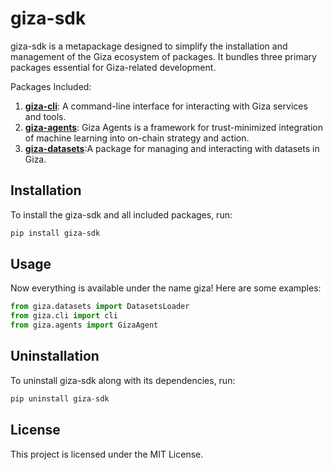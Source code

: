 # giza-sdk

giza-sdk is a metapackage designed to simplify the installation and management of the Giza ecosystem of packages. It bundles three primary packages essential for Giza-related development.

Packages Included:

	
1.	[**giza-cli**](https://docs.gizatech.xyz/products/platform): A command-line interface for interacting with Giza services and tools.
2.  [**giza-agents**](https://docs.gizatech.xyz/products/ai-agents): Giza Agents is a framework for trust-minimized integration of machine learning into on-chain strategy and action.
3.	[**giza-datasets**](https://docs.gizatech.xyz/products/datasets):A package for managing and interacting with datasets in Giza.


## Installation

To install the giza-sdk and all included packages, run:

```bash
pip install giza-sdk
```

## Usage

Now everything is available under the name giza! Here are some examples:

```python
from giza.datasets import DatasetsLoader
from giza.cli import cli
from giza.agents import GizaAgent
```

## Uninstallation

To uninstall giza-sdk along with its dependencies, run:

```python
pip uninstall giza-sdk
```

## License

This project is licensed under the MIT License.
